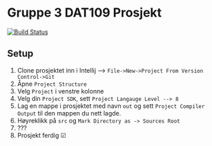 # Gruppe 3 DAT109 Prosjekt
[![Build Status](https://travis-ci.org/571530/DAT109_Prosjekt.svg?branch=master)](https://travis-ci.org/571530/DAT109_Prosjekt)
## Setup

1. Clone prosjektet inn i Intellij --> ````File->New->Project From Version Control->Git````
2. Åpne ````Project Structure````
3. Velg `````Project````` i venstre kolonne
4. Velg din `````Project SDK`````, sett ````Project Langauge Level --> 8````
5. Lag en mappe i prosjektet med navn ````out```` og sett ```Project Compiler Output``` til den mappen du nett lagde.
6. Høyreklikk på `````src````` og ````Mark Directory as -> Sources Root````
7. ???
8. Prosjekt ferdig ☑
